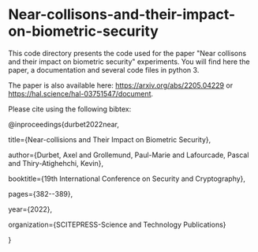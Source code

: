 # Near-collisons-and-their-impact-on-biometric-security

This code directory presents the code used for the paper "Near collisons and their impact on biometric security" experiments.
You will find here the paper, a documentation and several code files in python 3.


The paper is also available here: https://arxiv.org/abs/2205.04229 or https://hal.science/hal-03751547/document.


Please cite using the following bibtex:



@inproceedings{durbet2022near,


  title={Near-collisions and Their Impact on Biometric Security},


  author={Durbet, Axel and Grollemund, Paul-Marie and Lafourcade, Pascal and Thiry-Atighehchi, Kevin},
  
  
  booktitle={19th International Conference on Security and Cryptography},
  
  
  pages={382--389},
  
  
  year={2022},
  
  
  organization={SCITEPRESS-Science and Technology Publications}


}

